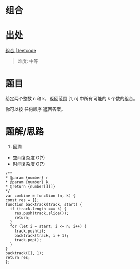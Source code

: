 # 组合

# 出处

[组合 | leetcode](https://leetcode-cn.com/problems/combinations/)

> 难度: 中等

# 题目

给定两个整数 n 和 k，返回范围 [1, n] 中所有可能的 k 个数的组合。

你可以按 任何顺序 返回答案。

# 题解/思路

1. 回溯

- 空间复杂度 O(?)
- 时间复杂度 O(?)

```
/**
* @param {number} n
* @param {number} k
* @return {number[][]}
*/
var combine = function (n, k) {
const res = [];
function backtrack(track, start) {
  if (track.length === k) {
    res.push(track.slice());
    return;
  }
  for (let i = start; i <= n; i++) {
    track.push(i);
    backtrack(track, i + 1);
    track.pop();
  }
}
backtrack([], 1);
return res;
};
```
